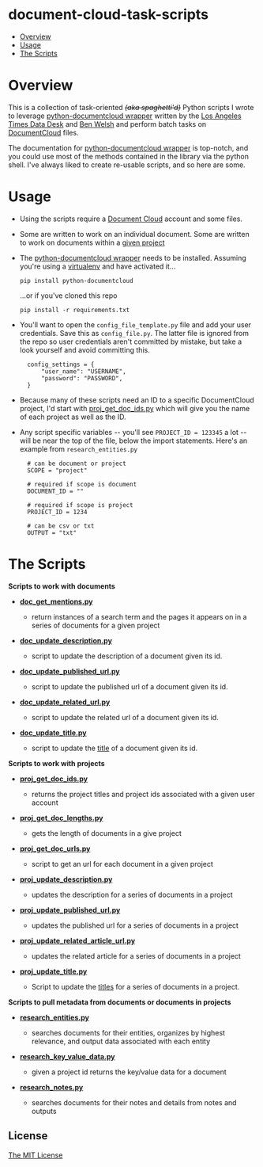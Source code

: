document-cloud-task-scripts
===========================

* [Overview](#overview)
* [Usage](#usage)
* [The Scripts](#the-scripts)

Overview
========

This is a collection of task-oriented <del>*(aka spaghetti'd)*</del> Python scripts I wrote to leverage [python-documentcloud wrapper](https://github.com/datadesk/python-documentcloud) written by the [Los Angeles Times Data Desk](https://github.com/datadesk) and [Ben Welsh](https://github.com/palewire) and perform batch tasks on [DocumentCloud](https://www.documentcloud.org/) files.

The documentation for [python-documentcloud wrapper](https://github.com/datadesk/python-documentcloud) is top-notch, and you could use most of the methods contained in the library via the python shell. I've always liked to create re-usable scripts, and so here are some.

Usage
======

* Using the scripts require a [Document Cloud](https://www.documentcloud.org/home) account and some files.

* Some are written to work on an individual document. Some are written to work on documents within a [given project](https://www.documentcloud.org/help/collaboration)

* The [python-documentcloud wrapper](https://github.com/datadesk/python-documentcloud) needs to be installed. Assuming you're using a [virtualenv](http://virtualenv.readthedocs.org/en/latest/) and have activated it...

    ```pip install python-documentcloud```

    ...or if you've cloned this repo

    ```pip install -r requirements.txt```

* You'll want to open the ```config_file_template.py``` file and add your user credentials. Save this as ```config_file.py```. The latter file is ignored from the repo so user credentials aren't committed by mistake, but take a look yourself and avoid committing this.

        config_settings = {
            "user_name": "USERNAME",
            "password": "PASSWORD",
        }

* Because many of these scripts need an ID to a specific DocumentCloud project, I'd start with [proj_get_doc_ids.py](https://github.com/chrislkeller/document-cloud-task-scripts/blob/master/proj_get_doc_ids.py) which will give you the name of each project as well as the ID.

* Any script specific variables -- you'll see ```PROJECT_ID = 123345``` a lot -- will be near the top of the file, below the import statements. Here's an example from ```research_entities.py```

        # can be document or project
        SCOPE = "project"

        # required if scope is document
        DOCUMENT_ID = ""

        # required if scope is project
        PROJECT_ID = 1234

        # can be csv or txt
        OUTPUT = "txt"

The Scripts
===========

**Scripts to work with documents**

* **[doc_get_mentions.py](https://github.com/chrislkeller/document-cloud-task-scripts/blob/master/doc_get_mentions.py)**
    * return instances of a search term and the pages it appears on in a series of documents for a given project

* **[doc_update_description.py](https://github.com/chrislkeller/document-cloud-task-scripts/blob/master/doc_update_description.py)**
    * script to update the description of a document given its id.

* **[doc_update_published_url.py](https://github.com/chrislkeller/document-cloud-task-scripts/blob/master/doc_update_published_url.py)**
    * script to update the published url of a document given its id.

* **[doc_update_related_url.py](https://github.com/chrislkeller/document-cloud-task-scripts/blob/master/doc_update_related_url.py)**
    * script to update the related url of a document given its id.

* **[doc_update_title.py](https://github.com/chrislkeller/document-cloud-task-scripts/blob/master/doc_update_title.py)**
    * script to update the [title](http://datadesk.github.com/python-documentcloud/documents.html#document_obj.title) of a document given its id.

**Scripts to work with projects**

* **[proj_get_doc_ids.py](https://github.com/chrislkeller/document-cloud-task-scripts/blob/master/proj_get_doc_ids.py)**
    * returns the project titles and project ids associated with a given user account

* **[proj_get_doc_lengths.py](https://github.com/chrislkeller/document-cloud-task-scripts/blob/master/proj_get_doc_lengths.py)**
    * gets the length of documents in a give project

* **[proj_get_doc_urls.py](https://github.com/chrislkeller/document-cloud-task-scripts/blob/master/proj_get_doc_urls.py)**
    * script to get an url for each document in a given project

* **[proj_update_description.py](https://github.com/chrislkeller/document-cloud-task-scripts/blob/master/proj_update_description.py)**
    * updates the description for a series of documents in a project

* **[proj_update_published_url.py](https://github.com/chrislkeller/document-cloud-task-scripts/blob/master/proj_update_published_url.py)**
    * updates the published url for a series of documents in a project

* **[proj_update_related_article_url.py](https://github.com/chrislkeller/document-cloud-task-scripts/blob/master/proj_update_related_article_url.py)**
    * updates the related article for a series of documents in a project

* **[proj_update_title.py](https://github.com/chrislkeller/document-cloud-task-scripts/blob/master/proj_update_title.py)**
    * Script to update the [titles](http://datadesk.github.com/python-documentcloud/documents.html#document_obj.title) for a series of documents in a project.

**Scripts to pull metadata from documents or documents in projects**

* **[research_entities.py](https://github.com/chrislkeller/document-cloud-task-scripts/blob/master/research_entities.py)**
    * searches documents for their entities, organizes by highest relevance, and output data associated with each entity

* **[research_key_value_data.py](https://github.com/chrislkeller/document-cloud-task-scripts/blob/master/research_key_value_data.py)**
    * given a project id returns the key/value data for a document

* **[research_notes.py](https://github.com/chrislkeller/document-cloud-task-scripts/blob/master/research_notes.py)**
    * searches documents for their notes and details from notes and outputs





<!--(

## Links & Resources

- [Blog Post](X)
- [Repo](https://github.com/chrislkeller/document-cloud-task-scripts)

)-->

## License

[The MIT License](http://opensource.org/licenses/MIT)






